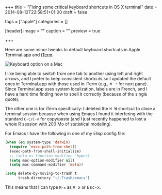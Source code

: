 +++
title = "Fixing some critical keyboard shortcuts in OS X terminal"
date = 2014-08-13T22:58:51+01:00
draft = false

tags = ["apple"]
categories = []

[header]
image = ""
caption = ""
preview = true

+++

Here are some minor tweaks to default keyboard shortcuts in Apple Terminal.app and [iTerm](http://iterm2.com).

![Keyboard option on a Mac](/img/2014-08-13-09-01-07.png)

I like being able to switch from one tab to another using left and right arrows, and I prefer to keep consistent shortcuts so I updated the default ones in Terminal.app with those used in iTerm (e.g., <kbd>⌘ ➝</kbd> for next pane). Since Terminal.app uses system localization, labels are in French, and I have a hard time finding how to spell it correctly (because of the single quote).

The other one is for iTerm specifically: I deleted the <kbd>⌘ W</kbd> shortcut to close a terminal session because when using Emacs I found it interfering with the standard `C-c/C-v` for copy/paste (and I just recently happened to lost a whole R session with 200 Mo of statistical modeling).

For Emacs I have the following in one of my Elisp config file:

```lisp
(when (eq system-type 'darwin)
  (require 'exec-path-from-shell)
  (exec-path-from-shell-initialize)
  ;; (setq ns-function-modifier 'hyper)
  (setq mac-option-modifier nil)
  (setq mac-command-modifier 'meta))

(setq delete-by-moving-to-trash t
      trash-directory "~/.Trash/emacs")
```

This means that I can type `M-x` as <kbd>⌘ x</kbd> or <kbd>Esc-x</kbd>.
